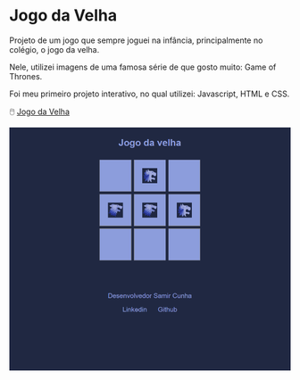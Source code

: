 # Jogo da Velha

Projeto de um jogo que sempre joguei na infância, principalmente no colégio, o jogo da velha. 

Nele, utilizei imagens de uma famosa série de que gosto muito: Game of Thrones. 

Foi meu primeiro projeto interativo, no qual utilizei: Javascript, HTML e CSS. 

🖱️ [Jogo da Velha](https://jdvbysamir.netlify.app/)

![](https://github.com/samircunha/Jogo-da-Velha/blob/main/Jogo-da-velha.png)
